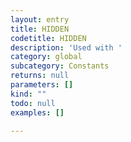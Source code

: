 ```yaml
---
layout: entry
title: HIDDEN
codetitle: HIDDEN
description: 'Used with '
category: global
subcategory: Constants
returns: null
parameters: []
kind: ""
todo: null
examples: []

---
```

